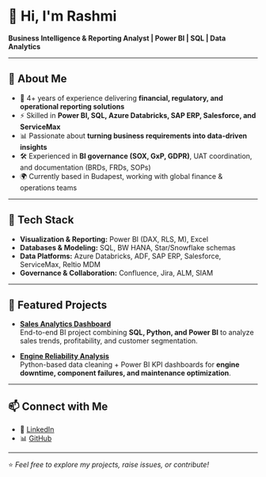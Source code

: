 # 👋 Hi, I'm Rashmi  

**Business Intelligence & Reporting Analyst | Power BI | SQL | Data Analytics**

---

## 🚀 About Me
- 💼 4+ years of experience delivering **financial, regulatory, and operational reporting solutions**  
- ⚡ Skilled in **Power BI, SQL, Azure Databricks, SAP ERP, Salesforce, and ServiceMax**  
- 📊 Passionate about **turning business requirements into data-driven insights**  
- 🛠️ Experienced in **BI governance (SOX, GxP, GDPR)**, UAT coordination, and documentation (BRDs, FRDs, SOPs)  
- 🌍 Currently based in Budapest, working with global finance & operations teams  

---

## 🔧 Tech Stack
- **Visualization & Reporting:** Power BI (DAX, RLS, M), Excel  
- **Databases & Modeling:** SQL, BW HANA, Star/Snowflake schemas  
- **Data Platforms:** Azure Databricks, ADF, SAP ERP, Salesforce, ServiceMax, Reltio MDM  
- **Governance & Collaboration:** Confluence, Jira, ALM, SIAM  

---

## 📂 Featured Projects
- [**Sales Analytics Dashboard**](https://github.com/Rash1105/Sales-Analytics)  
  End-to-end BI project combining **SQL, Python, and Power BI** to analyze sales trends, profitability, and customer segmentation.  

- [**Engine Reliability Analysis**](https://github.com/Rash1105/Engine_Reliability_Repo)  
  Python-based data cleaning + Power BI KPI dashboards for **engine downtime, component failures, and maintenance optimization**.  

---

## 📫 Connect with Me
- 💼 [LinkedIn](https://www.linkedin.com/in/rashmi-6a15aa230/)  
- 📊 [GitHub](https://github.com/Rash1105)  

---

⭐️ *Feel free to explore my projects, raise issues, or contribute!*  
